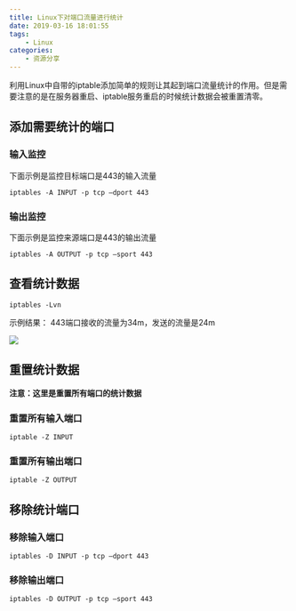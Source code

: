 ```yaml
---
title: Linux下对端口流量进行统计
date: 2019-03-16 18:01:55
tags:
	- Linux
categories:
	- 资源分享
---
```




利用Linux中自带的iptable添加简单的规则让其起到端口流量统计的作用。但是需要注意的是在服务器重启、iptable服务重启的时候统计数据会被重置清零。

## **添加需要统计的端口**

### 输入监控

下面示例是监控目标端口是443的输入流量

```shell
iptables -A INPUT -p tcp —dport 443
```

### 输出监控

下面示例是监控来源端口是443的输出流量

```shell
iptables -A OUTPUT -p tcp —sport 443
```

## **查看统计数据**

```
iptables -Lvn
```

示例结果：
443端口接收的流量为34m，发送的流量是24m

![](./1.png)

## **重置统计数据**

**注意：这里是重置所有端口的统计数据**

### 重置所有输入端口

```shell
iptable -Z INPUT
```

### 重置所有输出端口

```shell
iptable -Z OUTPUT
```

## **移除统计端口**

### 移除输入端口

```shell
iptables -D INPUT -p tcp —dport 443
```

### 移除输出端口

```
iptables -D OUTPUT -p tcp —sport 443
```